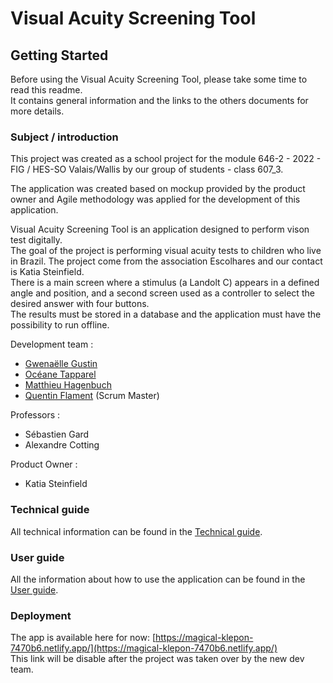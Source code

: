 

# Visual Acuity Screening Tool

## Getting Started
Before using the Visual Acuity Screening Tool, please take some time to read this readme.
<br>It contains general information and the links to the others documents for more details.

### Subject / introduction
This project was created as a school project for the module 646-2 - 2022 - FIG / HES-SO Valais/Wallis by our group of students - class 607_3.

The application was created based on mockup provided by the product owner and Agile methodology was applied for the development of this application.

Visual Acuity Screening Tool is an application designed to perform vison test digitally.<br>
The goal of the project is performing visual acuity tests to children who live in Brazil.
The project come from the association Escolhares and our contact is Katia Steinfield.<br>
There is a main screen where a stimulus (a Landolt C) appears in a defined angle and position, and a second screen used as a controller to select the desired answer with four buttons.<br>
The results must be stored in a database and the application must have the possibility to run offline.


Development team :
- [Gwenaëlle Gustin](https://gitlab.com/gwenaelle.gustin)
- [Océane Tapparel](https://gitlab.com/oceane.tapparel)
- [Matthieu Hagenbuch](https://gitlab.com/matthieu.hagenbuch)
- [Quentin Flament](https://gitlab.com/Qflament) (Scrum Master)

Professors :
- Sébastien Gard
- Alexandre Cotting

Product Owner :
- Katia Steinfield


### Technical guide
All technical information can be found in the [Technical guide](public/ressources/docs/VAST_TechnicalGuide.pdf).

### User guide
All the information about how to use the application can be found in the [User guide](public/ressources/docs/VAST_UserGuide.pdf).

### Deployment
The app is available here for now: [https://magical-klepon-7470b6.netlify.app/](https://magical-klepon-7470b6.netlify.app/)<br>
This link will be disable after the project was taken over by the new dev team.
